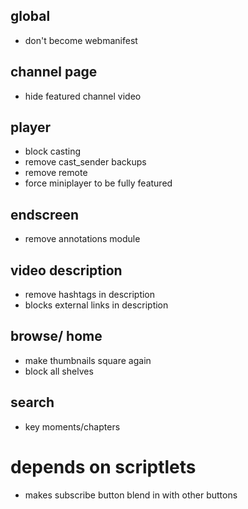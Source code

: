 ## global
* don't become webmanifest
## channel page
* hide featured channel video
## player
* block casting
* remove cast_sender backups
* remove remote
* force miniplayer to be fully featured
## endscreen
* remove annotations module
## video description
* remove hashtags in description
* blocks external links in description
## browse/ home
* make thumbnails square again
* block all shelves
## search
* key moments/chapters
# depends on scriptlets
* makes subscribe button blend in with other buttons